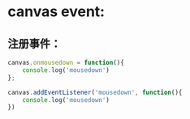# canvas event:

## 注册事件：
```js
canvas.onmousedown = function(){
    console.log('mousedown')
};

canvas.addEventListener('mousedown', function(){
    console.log('mousedown')
})
```